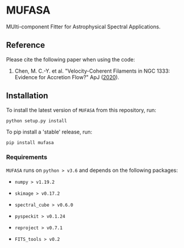 # MUFASA
MUlti-component Fitter for Astrophysical Spectral Applications.

## Reference

Please cite the following paper when using the code:
1. Chen, M. C.-Y. et al. "Velocity-Coherent Filaments in NGC 1333: Evidence for Accretion Flow?" ApJ ([2020](https://ui.adsabs.harvard.edu/link_gateway/2020ApJ...891...84C/doi:10.3847/1538-4357/ab7378)).

## Installation

To install the latest version of ```MUFASA``` from this repository, run:

```
python setup.py install
```

To pip install a 'stable' release, run:
```
pip install mufasa
```
### Requirements

```MUFASA``` runs on ```python > v3.6``` and depends on the following packages:

- ```numpy > v1.19.2```

- ```skimage > v0.17.2```

- ```spectral_cube > v0.6.0```

- ```pyspeckit > v0.1.24```

- ```reproject > v0.7.1```

- ```FITS_tools > v0.2```



